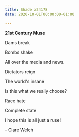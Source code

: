 ```yaml
---
title: Shade x24178
date: 2020-10-01T00:00:00+01:00

---
```

**21st Century Muse**

Dams break

Bombs shake

All over the media and news.

Dictators reign

The world's insane

Is this what we really choose?

Race hate

Complete state

I hope this is all just a ruse!

\- Clare Welch